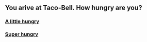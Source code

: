 ## You arive at Taco-Bell. How hungry are you?
### [A little hungry](single-chipotle-cheddar-chalupa.md)
### [Super hungry](supreme-variety-taco-party-pack.md)